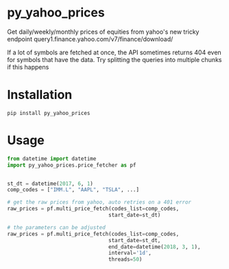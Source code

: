 # py_yahoo_prices

Get daily/weekly/monthly prices of equities from yahoo's new tricky endpoint query1.finance.yahoo.com/v7/finance/download/

If a lot of symbols are fetched at once, the API sometimes returns 404 even for symbols that have the data. Try splitting the queries into multiple chunks if this happens

# Installation
```
pip install py_yahoo_prices
 ```

# Usage
 
 ```Python
from datetime import datetime
import py_yahoo_prices.price_fetcher as pf


st_dt = datetime(2017, 6, 1)
comp_codes = ["IMM.L", "AAPL", "TSLA", ...]

# get the raw prices from yahoo, auto retries on a 401 error
raw_prices = pf.multi_price_fetch(codes_list=comp_codes,
                                  start_date=st_dt)

# the parameters can be adjusted
raw_prices = pf.multi_price_fetch(codes_list=comp_codes, 
                                  start_date=st_dt,
                                  end_date=datetime(2018, 3, 1),
                                  interval='1d',
                                  threads=50)
```

